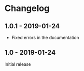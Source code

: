 # Changelog

## 1.0.1 - 2019-01-24

* Fixed errors in the documentation

## 1.0 - 2019-01-24

Initial release
